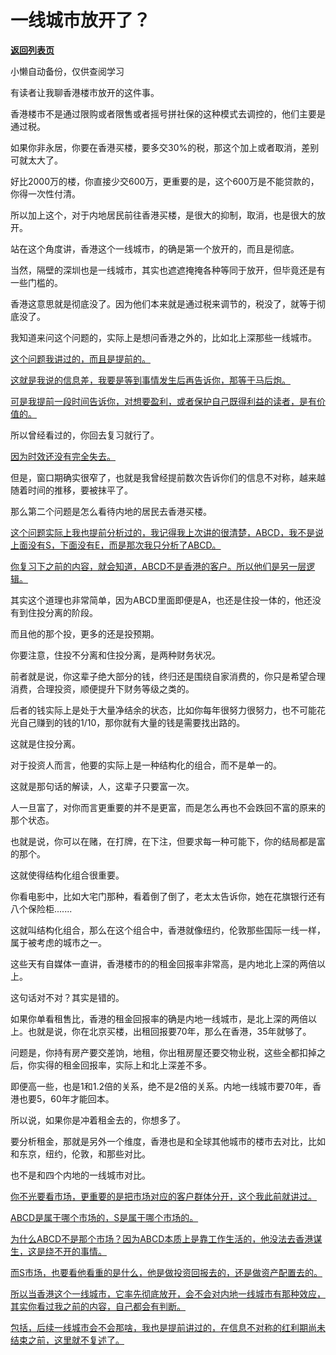 # 一线城市放开了？

[**返回列表页**](/gzh/记忆承载3)

小懒自动备份，仅供查阅学习

有读者让我聊香港楼市放开的这件事。  

香港楼市不是通过限购或者限售或者摇号拼社保的这种模式去调控的，他们主要是通过税。  

如果你非永居，你要在香港买楼，要多交30%的税，那这个加上或者取消，差别可就太大了。  

好比2000万的楼，你直接少交600万，更重要的是，这个600万是不能贷款的，你得一次性付清。  

所以加上这个，对于内地居民前往香港买楼，是很大的抑制，取消，也是很大的放开。  

站在这个角度讲，香港这个一线城市，的确是第一个放开的，而且是彻底。

当然，隔壁的深圳也是一线城市，其实也遮遮掩掩各种等同于放开，但毕竟还是有一些门槛的。  

香港这意思就是彻底没了。因为他们本来就是通过税来调节的，税没了，就等于彻底没了。

我知道来问这个问题的，实际上是想问香港之外的，比如北上深那些一线城市。

[这个问题我讲过的，而且是提前的。](http://mp.weixin.qq.com/s?__biz=MzkwMzQ1MzczOQ==&mid=2247484090&idx=1&sn=9edcc28ceb1190d9ed058ff2c55fb0f2&chksm=c0974ffef7e0c6e870111e0d6cc1a28e46a932e1c1bf26da018913cf12dee9ea4e5cec11f45f&scene=21#wechat_redirect)

[这就是我说的信息差，我要是等到事情发生后再告诉你，那等于马后炮。  
](http://mp.weixin.qq.com/s?__biz=MzkwMzQ1MzczOQ==&mid=2247484090&idx=1&sn=9edcc28ceb1190d9ed058ff2c55fb0f2&chksm=c0974ffef7e0c6e870111e0d6cc1a28e46a932e1c1bf26da018913cf12dee9ea4e5cec11f45f&scene=21#wechat_redirect)

[可是我提前一段时间告诉你，对想要盈利，或者保护自己既得利益的读者，是有价值的。](http://mp.weixin.qq.com/s?__biz=MzkwMzQ1MzczOQ==&mid=2247484090&idx=1&sn=9edcc28ceb1190d9ed058ff2c55fb0f2&chksm=c0974ffef7e0c6e870111e0d6cc1a28e46a932e1c1bf26da018913cf12dee9ea4e5cec11f45f&scene=21#wechat_redirect)

所以曾经看过的，你回去复习就行了。  

[因为时效还没有完全失去。](http://mp.weixin.qq.com/s?__biz=MzkwMzQ1MzczOQ==&mid=2247484090&idx=1&sn=9edcc28ceb1190d9ed058ff2c55fb0f2&chksm=c0974ffef7e0c6e870111e0d6cc1a28e46a932e1c1bf26da018913cf12dee9ea4e5cec11f45f&scene=21#wechat_redirect)

但是，窗口期确实很窄了，也就是我曾经提前数次告诉你们的信息不对称，越来越随着时间的推移，要被抹平了。  

那么第二个问题是怎么看待内地的居民去香港买楼。  

[这个问题实际上我也提前分析过的，我记得我上次讲的很清楚，ABCD，我不是说上面没有S，下面没有E，而是那次我只分析了ABCD。](http://mp.weixin.qq.com/s?__biz=MzkwMzQ1MzczOQ==&mid=2247484090&idx=1&sn=9edcc28ceb1190d9ed058ff2c55fb0f2&chksm=c0974ffef7e0c6e870111e0d6cc1a28e46a932e1c1bf26da018913cf12dee9ea4e5cec11f45f&scene=21#wechat_redirect)  

[你复习下之前的内容，就会知道，ABCD不是香港的客户。所以他们是另一层逻辑。](http://mp.weixin.qq.com/s?__biz=MzkwMzQ1MzczOQ==&mid=2247484090&idx=1&sn=9edcc28ceb1190d9ed058ff2c55fb0f2&chksm=c0974ffef7e0c6e870111e0d6cc1a28e46a932e1c1bf26da018913cf12dee9ea4e5cec11f45f&scene=21#wechat_redirect)

其实这个道理也非常简单，因为ABCD里面即便是A，也还是住投一体的，他还没有到住投分离的阶段。  

而且他的那个投，更多的还是投预期。  

你要注意，住投不分离和住投分离，是两种财务状况。

前者就是说，你这辈子绝大部分的钱，终归还是围绕自家消费的，你只是希望合理消费，合理投资，顺便提升下财务等级之类的。  

后者的钱实际上是处于大量净结余的状态，比如你每年很努力很努力，也不可能花光自己赚到的钱的1/10，那你就有大量的钱是需要找出路的。

这就是住投分离。

对于投资人而言，他要的实际上是一种结构化的组合，而不是单一的。

这就是那句话的解读，人，这辈子只要富一次。  

人一旦富了，对你而言更重要的并不是更富，而是怎么再也不会跌回不富的原来的那个状态。  

也就是说，你可以在赌，在打牌，在下注，但要求每一种可能下，你的结局都是富的那个。  

这就使得结构化组合很重要。  

你看电影中，比如大宅门那种，看着倒了倒了，老太太告诉你，她在花旗银行还有八个保险柜.......  

这就叫结构化组合，那么在这个组合中，香港就像纽约，伦敦那些国际一线一样，属于被考虑的城市之一。  

这些天有自媒体一直讲，香港楼市的的租金回报率非常高，是内地北上深的两倍以上。

这句话对不对？其实是错的。

如果你单看租售比，香港的租金回报率的确是内地一线城市，是北上深的两倍以上。也就是说，你在北京买楼，出租回报要70年，那么在香港，35年就够了。

问题是，你持有房产要交差饷，地租，你出租房屋还要交物业税，这些全都扣掉之后，你实得的租金回报率，实际上和北上深差不多。

即便高一些，也是1和1.2倍的关系，绝不是2倍的关系。内地一线城市要70年，香港也要5，60年才能回本。

所以说，如果你是冲着租金去的，你想多了。  

要分析租金，那就是另外一个维度，香港也是和全球其他城市的楼市去对比，比如和东京，纽约，伦敦，和那些对比。

也不是和四个内地的一线城市对比。

[你不光要看市场，更重要的是把市场对应的客户群体分开，这个我此前就讲过。](http://mp.weixin.qq.com/s?__biz=MzkwMzQ1MzczOQ==&mid=2247484090&idx=1&sn=9edcc28ceb1190d9ed058ff2c55fb0f2&chksm=c0974ffef7e0c6e870111e0d6cc1a28e46a932e1c1bf26da018913cf12dee9ea4e5cec11f45f&scene=21#wechat_redirect)

[ABCD是属于哪个市场的，S是属于哪个市场的。  
](http://mp.weixin.qq.com/s?__biz=MzkwMzQ1MzczOQ==&mid=2247484090&idx=1&sn=9edcc28ceb1190d9ed058ff2c55fb0f2&chksm=c0974ffef7e0c6e870111e0d6cc1a28e46a932e1c1bf26da018913cf12dee9ea4e5cec11f45f&scene=21#wechat_redirect)

[为什么ABCD不是那个市场？因为ABCD本质上是靠工作生活的，他没法去香港谋生，这是绕不开的事情。  
](http://mp.weixin.qq.com/s?__biz=MzkwMzQ1MzczOQ==&mid=2247484090&idx=1&sn=9edcc28ceb1190d9ed058ff2c55fb0f2&chksm=c0974ffef7e0c6e870111e0d6cc1a28e46a932e1c1bf26da018913cf12dee9ea4e5cec11f45f&scene=21#wechat_redirect)

[而S市场，也要看他看重的是什么，他是做投资回报去的，还是做资产配置去的。](http://mp.weixin.qq.com/s?__biz=MzkwMzQ1MzczOQ==&mid=2247484090&idx=1&sn=9edcc28ceb1190d9ed058ff2c55fb0f2&chksm=c0974ffef7e0c6e870111e0d6cc1a28e46a932e1c1bf26da018913cf12dee9ea4e5cec11f45f&scene=21#wechat_redirect)

[所以当香港这个一线城市，它率先彻底放开，会不会对内地一线城市有那种效应，其实你看过我之前的内容，自己都会有判断。  
](http://mp.weixin.qq.com/s?__biz=MzkwMzQ1MzczOQ==&mid=2247484090&idx=1&sn=9edcc28ceb1190d9ed058ff2c55fb0f2&chksm=c0974ffef7e0c6e870111e0d6cc1a28e46a932e1c1bf26da018913cf12dee9ea4e5cec11f45f&scene=21#wechat_redirect)

[包括，后续一线城市会不会那啥，我也是提前讲过的，在信息不对称的红利期尚未结束之前，这里就不复述了。](http://mp.weixin.qq.com/s?__biz=MzkwMzQ1MzczOQ==&mid=2247484090&idx=1&sn=9edcc28ceb1190d9ed058ff2c55fb0f2&chksm=c0974ffef7e0c6e870111e0d6cc1a28e46a932e1c1bf26da018913cf12dee9ea4e5cec11f45f&scene=21#wechat_redirect)

